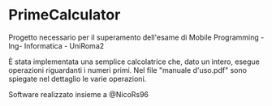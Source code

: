 # PrimeCalculator

Progetto necessario per il superamento dell'esame di Mobile Programming - Ing- Informatica - UniRoma2

È stata implementata una semplice calcolatrice che, dato un intero, esegue operazioni riguardanti i numeri primi.
Nel file "manuale d'uso.pdf" sono spiegate nel dettaglio le varie operazioni.

Software realizzato insieme a @NicoRs96
